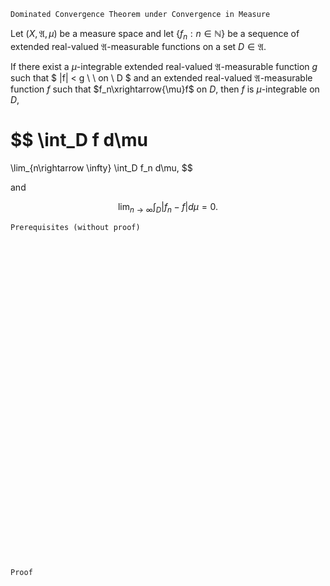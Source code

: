 ```
Dominated Convergence Theorem under Convergence in Measure
```
Let $(X, \mathfrak{A}, \mu)$ be a measure space and
let $\{f_n:n \in \mathbb{N}\}$ be a sequence of extended real-valued $\mathfrak{A}$-measurable functions on a set $D\in\mathfrak{A}$.

If there exist a $\mu$-integrable extended real-valued $\mathfrak{A}$-measurable function $g$ such that
$
|f| < g \ \ on \ D
$
and an extended real-valued $\mathfrak{A}$-measurable function $f$ such that $f_n\xrightarrow{\mu}f$ on $D$, then $f$ is $\mu$-integrable on $D$,

$$
\int_D f d\mu
=
\lim_{n\rightarrow \infty} \int_D f_n d\mu,
$$

and

$$
\lim_{n\rightarrow \infty} \int_D |f_n - f| d\mu=0.
$$

```
Prerequisites (without proof)
```


<br>
<br>
<br>
<br>
<br>
<br>
<br>
<br>
<br>
<br>
<br>
<br>
<br>
<br>
<br>
<br>
<br>
<br>
<br>
<br>
<br>
<br>
<br>
<br>
<br>
<br>
<br>
<br>
<br>
<br>


```
Proof
```
